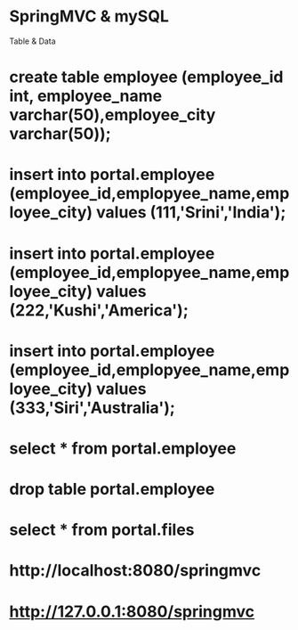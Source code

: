 # SpringMVC & mySQL  

Table & Data
# create table employee (employee_id int, employee_name varchar(50),employee_city varchar(50));
# insert into portal.employee (employee_id,emplopyee_name,employee_city) values (111,'Srini','India');
# insert into portal.employee (employee_id,emplopyee_name,employee_city) values (222,'Kushi','America');
# insert into portal.employee (employee_id,emplopyee_name,employee_city) values (333,'Siri','Australia');

# select * from portal.employee
# drop table portal.employee 
# select * from portal.files
#  http://localhost:8080/springmvc
#  http://127.0.0.1:8080/springmvc

